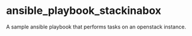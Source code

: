 # ansible_playbook_stackinabox
A sample ansible playbook that performs tasks on an openstack instance.
